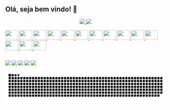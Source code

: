 ## Olá, seja bem vindo! 👋

<div align="center">
  <a href="https://github.com/vitorreiel">
  <img height="167em" src="https://github-readme-stats.vercel.app/api?username=vitorreiel&show_icons=true&theme=tokyonight&include_all_commits=true&count_private=true" />
  <img height="167em" src="https://github-readme-stats.vercel.app/api/top-langs/?username=vitorreiel&layout=compact&langs_count=7&theme=tokyonight" />
</div>

<div style="display: inline_block"><br>
  <img height="30" width="40" src="https://cdn.jsdelivr.net/gh/devicons/devicon/icons/bash/bash-original.svg" />
  <img height="30" width="40" src="https://cdn.jsdelivr.net/gh/devicons/devicon/icons/docker/docker-plain-wordmark.svg" />
  <img height="30" width="40" src="https://cdn.jsdelivr.net/gh/devicons/devicon/icons/grafana/grafana-original.svg" />
  <img height="30" width="40" src="https://cdn.jsdelivr.net/gh/devicons/devicon/icons/amazonwebservices/amazonwebservices-original.svg" />
  <img height="30" width="40" src="https://cdn.jsdelivr.net/gh/devicons/devicon/icons/kubernetes/kubernetes-plain-wordmark.svg" />
  <img height="30" width="40" src="https://cdn.jsdelivr.net/gh/devicons/devicon/icons/linux/linux-original.svg" />
  <img height="30" width="40" src="https://cdn.jsdelivr.net/gh/devicons/devicon/icons/nginx/nginx-original.svg" />
  <img height="30" width="40" src="https://cdn.jsdelivr.net/gh/devicons/devicon/icons/prometheus/prometheus-original.svg" />
  <img height="30" width="40" src="https://cdn.jsdelivr.net/gh/devicons/devicon/icons/jenkins/jenkins-original.svg" />
  <img height="30" width="40" src="https://cdn.jsdelivr.net/gh/devicons/devicon/icons/ansible/ansible-original.svg" />
  <img height="30" width="40" src="https://cdn.jsdelivr.net/gh/devicons/devicon/icons/javascript/javascript-plain.svg" />
  <img height="30" width="40" src="https://cdn.jsdelivr.net/gh/devicons/devicon/icons/html5/html5-original.svg" />
  <img height="30" width="40" src="https://cdn.jsdelivr.net/gh/devicons/devicon/icons/css3/css3-original.svg" />
  <img height="30" width="40" src="https://cdn.jsdelivr.net/gh/devicons/devicon/icons/php/php-plain.svg" />
</div>

##

<div>
  <a href="mailto:vitorreiel@hotmail.com" target="_blank"><img src="https://img.shields.io/badge/Microsoft_Outlook-0078D4?style=for-the-badge&logo=microsoft-outlook&logoColor=white"/></a>
  <a href="https://github.com/vitorreiel" target="_blank"><img src="https://img.shields.io/badge/GitHub-100000?style=for-the-badge&logo=github&logoColor=white"/></a>
  <a href="https://www.linkedin.com/in/vitorreiel/" target="_blank"><img src="https://img.shields.io/badge/LinkedIn-0077B5?style=for-the-badge&logo=linkedin&logoColor=white"/></a>
  <a href="https://open.spotify.com/user/pq5bg9p9440ai9t3tyvc57j5g" target="_blank"><img src="https://img.shields.io/badge/Spotify-1ED760?&style=for-the-badge&logo=spotify&logoColor=white"/></a>
  <a href="https://steamcommunity.com/id/reielzim/" target="_blank"><img src="https://img.shields.io/badge/Steam-000000?style=for-the-badge&logo=steam&logoColor=white"/></a>
  
  ![Snake animation](https://github.com/vitorreiel/vitorreiel/blob/output/github-contribution-grid-snake.svg)

</div>

